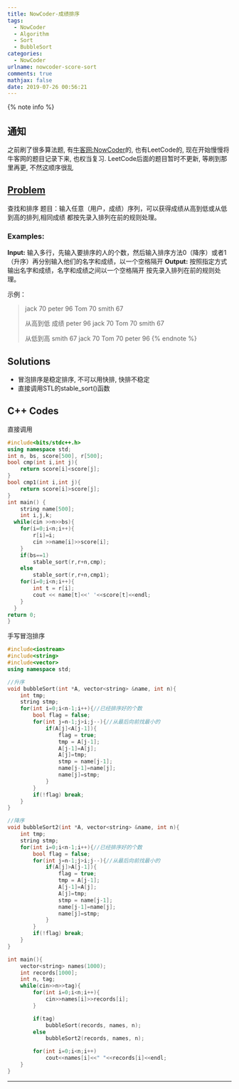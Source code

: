 ```yaml
---
title: NowCoder-成绩排序
tags:
  - NowCoder
  - Algorithm
  - Sort
  - BubbleSort
categories: 
  - NowCoder
urlname: nowcoder-score-sort
comments: true
mathjax: false
date: 2019-07-26 00:56:21
---
```


<meta name="referrer" content="no-referrer" />

{% note info %}
## 通知
之前刷了很多算法题, 有[牛客网:NowCoder](https://www.nowcoder.com/ta/kaoyan?page=1)的, 也有LeetCode的, 现在开始慢慢将牛客网的题目记录下来, 也权当复习. LeetCode后面的题目暂时不更新, 等刷到那里再更, 不然这顺序很乱

## [Problem](https://www.nowcoder.com/practice/0383714a1bb749499050d2e0610418b1?tpId=40&tqId=21333&tPage=1&rp=1&ru=/ta/kaoyan&qru=/ta/kaoyan/question-ranking)   
查找和排序
题目：输入任意（用户，成绩）序列，可以获得成绩从高到低或从低到高的排列,相同成绩
都按先录入排列在前的规则处理。 
### Examples:
**Input:** 
输入多行，先输入要排序的人的个数，然后输入排序方法0（降序）或者1（升序）再分别输入他们的名字和成绩，以一个空格隔开
**Output:**
按照指定方式输出名字和成绩，名字和成绩之间以一个空格隔开
按先录入排列在前的规则处理。
<!--more-->
示例：
> jack      70
> peter     96
> Tom       70
> smith     67
> 
> 从高到低  成绩
> peter     96
> jack      70
> Tom       70
> smith     67
> 
> 从低到高
> smith     67
> jack      70
> Tom      70
> peter     96 
{% endnote %}

## Solutions
- 冒泡排序是稳定排序, 不可以用快排, 快排不稳定
- 直接调用STL的stable_sort()函数

## C++ Codes
直接调用
```C++
#include<bits/stdc++.h>
using namespace std;
int n, bs, score[500], r[500];
bool cmp(int i,int j){
    return score[i]<score[j];
}
bool cmp1(int i,int j){
    return score[i]>score[j];
}
int main() {
    string name[500];
    int i,j,k;
  while(cin >>n>>bs){
    for(i=0;i<n;i++){
        r[i]=i;
        cin >>name[i]>>score[i];
    }
    if(bs==1)
        stable_sort(r,r+n,cmp);
    else
        stable_sort(r,r+n,cmp1);
    for(i=0;i<n;i++){
        int t = r[i];
        cout << name[t]<<' '<<score[t]<<endl;
    }
  }
return 0;
}
```

手写冒泡排序
```C++
#include<iostream>
#include<string>
#include<vector>
using namespace std;

//升序
void bubbleSort(int *A, vector<string> &name, int n){
    int tmp;
    string stmp;
    for(int i=0;i<n-1;i++){//已经排序好的个数
        bool flag = false;
        for(int j=n-1;j>i;j--){//从最后向前找最小的
            if(A[j]<A[j-1]){
                flag = true;
                tmp = A[j-1];
                A[j-1]=A[j];
                A[j]=tmp;
                stmp = name[j-1];
                name[j-1]=name[j];
                name[j]=stmp;
            }
        }
        if(!flag) break;
    }
}

//降序
void bubbleSort2(int *A, vector<string> &name, int n){
    int tmp;
    string stmp;
    for(int i=0;i<n-1;i++){//已经排序好的个数
        bool flag = false;
        for(int j=n-1;j>i;j--){//从最后向前找最小的
            if(A[j]>A[j-1]){
                flag = true;
                tmp = A[j-1];
                A[j-1]=A[j];
                A[j]=tmp;
                stmp = name[j-1];
                name[j-1]=name[j];
                name[j]=stmp;
            }
        }
        if(!flag) break;
    }
}

int main(){
    vector<string> names(1000);
    int records[1000];
    int n, tag;
    while(cin>>n>>tag){
        for(int i=0;i<n;i++){
            cin>>names[i]>>records[i];
        }

        if(tag)
            bubbleSort(records, names, n);
        else
            bubbleSort2(records, names, n);

        for(int i=0;i<n;i++) 
            cout<<names[i]<<" "<<records[i]<<endl;
    }
}
```

------
